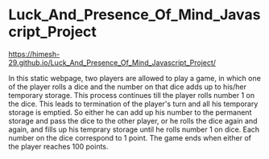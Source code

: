 # Luck_And_Presence_Of_Mind_Javascript_Project
https://himesh-29.github.io/Luck_And_Presence_Of_Mind_Javascript_Project/

In this static webpage, two players are allowed to play a game, in which one of the player rolls a dice and the number on that dice adds up to his/her temporary storage. 
This process continues till the player rolls number 1 on the dice. This leads to termination of the player's turn and all his temporary storage is emptied.
So either he can add up his number to the permanent storage and pass the dice to the other player, or he rolls the dice again and again, and fills up his temprary storage until he rolls number 1 on dice.
Each number on the dice correspond to 1 point.
The game ends when either of the player reaches 100 points.
